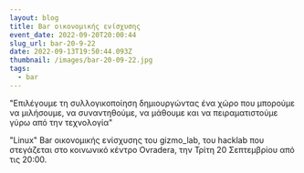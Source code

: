 ```yaml
---
layout: blog
title: Bar οικονομικής ενίσχυσης
event_date: 2022-09-20T20:00:44
slug_url: bar-20-9-22
date: 2022-09-13T19:50:44.093Z
thumbnail: /images/bar-20-09-22.jpg
tags:
  - bar
---
```

"Επιλέγουμε τη συλλογικοποίηση δημιουργώντας ένα χώρο που μπορούμε να μιλήσουμε, να συναντηθούμε, να μάθουμε και να πειραματιστούμε γύρω από την τεχνολογία"

"Linux" Bar οικονομικής ενίσχυσης του gizmo_lab, του hacklab που στεγάζεται στο κοινωνικό κέντρο Ovradera, την Τρίτη 20 Σεπτεμβρίου από τις 20:00.
